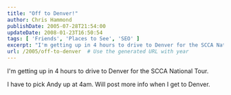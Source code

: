 ```yaml
---
title: "Off to Denver!"
author: Chris Hammond
publishDate: 2005-07-28T21:54:00
updateDate: 2008-01-23T16:50:54
tags: [ 'Friends', 'Places to See', 'SEO' ]
excerpt: "I'm getting up in 4 hours to drive to Denver for the SCCA National Tour. I have to pick Andy up at 4am. Will post more info when I get to..."
url: /2005/off-to-denver  # Use the generated URL with year
---
```

<P>I'm getting up in 4 hours to drive to Denver for the SCCA National Tour.</P> <P>I have to pick Andy up at 4am. Will post more info when I get to Denver.</P>
